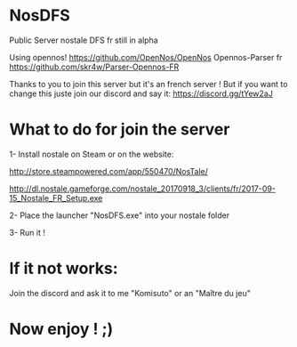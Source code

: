 # NosDFS
Public Server nostale DFS fr still in alpha

Using opennos! https://github.com/OpenNos/OpenNos
Opennos-Parser fr https://github.com/skr4w/Parser-Opennos-FR

Thanks to you to join this server but it's an french server !
But if you want to change this juste join our discord and say it:
https://discord.gg/tYew2aJ

# What to do for join the server
1- Install nostale on Steam or on the website:

http://store.steampowered.com/app/550470/NosTale/

http://dl.nostale.gameforge.com/nostale_20170918_3/clients/fr/2017-09-15_Nostale_FR_Setup.exe


2- Place the launcher "NosDFS.exe" into your nostale folder

3- Run it !



# If it not works:

Join the discord and ask it to me "Komisuto" or an "Maître du jeu"




# Now enjoy ! ;)



